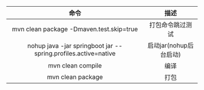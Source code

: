 | 命令 | 描述 |
| :---: | :---: |
| mvn clean package -Dmaven.test.skip=true | 打包命令跳过测试 |
| nohup java -jar springboot jar --spring.profiles.active=native | 启动jar\(nohup后台启动\) |
| mvn clean compile | 编译 |
| mvn clean package | 打包 |



